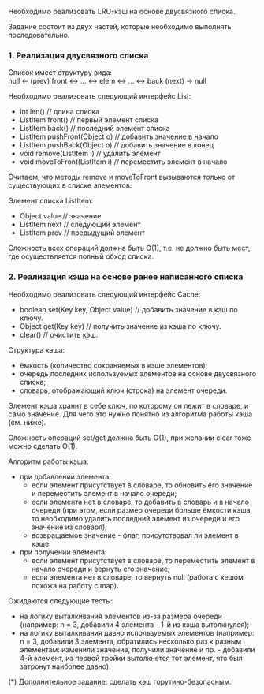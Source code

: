 Необходимо реализовать LRU-кэш на основе двусвязного списка.

Задание состоит из двух частей, которые необходимо выполнять последовательно.

### 1. Реализация двусвязного списка
Список имеет структуру вида:  
null <- (prev) front <-> ... <-> elem <-> ... <-> back (next) -> null

Необходимо реализовать следующий интерфейс List:
- int len()                           // длина списка
- ListItem front()                    // первый элемент списка
- ListItem back()                     // последний элемент списка
- ListItem pushFront(Object o)        // добавить значение в начало
- ListItem pushBack(Object o)         // добавить значение в конец
- void remove(ListItem i)             // удалить элемент
- void moveToFront(ListItem i)        // переместить элемент в начало

Считаем, что методы remove и moveToFront вызываются только от существующих в списке элементов.

Элемент списка ListItem:
- Object value        // значение
- ListItem next       // следующий элемент
- ListItem prev       // предыдущий элемент

Сложность всех операций должна быть O(1), т.е. не должно быть мест, где осуществляется полный обход списка.

### 2. Реализация кэша на основе ранее написанного списка
Необходимо реализовать следующий интерфейс Cache:
- boolean set(Key key, Object value)    // добавить значение в кэш по ключу.
- Object get(Key key)                   // получить значение из кэша по ключу.
- clear()                               // очистить кэш.

Структура кэша:
- ёмкость (количество сохраняемых в кэше элементов);
- очередь последних используемых элементов на основе двусвязного списка;
- словарь, отображающий ключ (строка) на элемент очереди.

Элемент кэша хранит в себе ключ, по которому он лежит в словаре, и само значение.
Для чего это нужно понятно из алгоритма работы кэша (см. ниже).

Сложность операций set/get должна быть O(1), при желании clear тоже можно сделать О(1).

Алгоритм работы кэша:
- при добавлении элемента:
    - если элемент присутствует в словаре, то обновить его значение и переместить элемент в начало очереди;
    - если элемента нет в словаре, то добавить в словарь и в начало очереди
      (при этом, если размер очереди больше ёмкости кэша,
      то необходимо удалить последний элемент из очереди и его значение из словаря);
    - возвращаемое значение - флаг, присутствовал ли элемент в кэше.
- при получении элемента:
    - если элемент присутствует в словаре, то переместить элемент в начало очереди и вернуть его значение;
    - если элемента нет в словаре, то вернуть null (работа с кешом похожа на работу с map).

Ожидаются следующие тесты:
- на логику выталкивания элементов из-за размера очереди
(например: n = 3, добавили 4 элемента - 1-й из кэша вытолкнулся);
- на логику выталкивания давно используемых элементов
(например: n = 3, добавили 3 элемента, обратились несколько раз к разным элементам:
изменили значение, получили значение и пр. - добавили 4-й элемент,
из первой тройки вытолкнется тот элемент, что был затронут наиболее давно).

(*) Дополнительное задание: сделать кэш горутино-безопасным.
